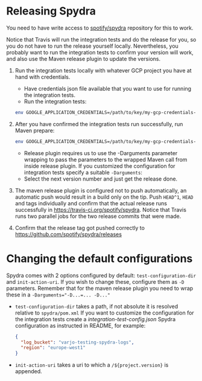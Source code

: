 # Releasing Spydra

You need to have write access to [spotify/spydra](https://github.com/spotify/spydra) repository
for this to work.

Notice that Travis will run the integration tests and do the release for you,
so you do not have to run the release yourself locally. Nevertheless, you probably
want to run the integration tests to confirm your version will work, and also
use the Maven release plugin to update the versions.

1) Run the integration tests locally with whatever GCP project you have at hand with credentials.
   * Have credentials json file available that you want to use for running the integration tests.
   * Run the integration tests:
    ```bash
    env GOOGLE_APPLICATION_CREDENTIALS=/path/to/key/my-gcp-credentials-key.json mvn clean verify
    ```

2) After you have confirmed the integration tests run successfully, run Maven prepare:
   ```bash
   env GOOGLE_APPLICATION_CREDENTIALS=/path/to/key/my-gcp-credentials-key.json mvn release:prepare
   ```
   * Release plugin requires us to use the -Darguments parameter wrapping to pass the parameters
     to the wrapped Maven call from inside release plugin. If you customized the configuration for
     integration tests specify a suitable `-Darguments`:
   * Select the next version number and just get the release done.

3) The maven release plugin is configured not to push automatically, an automatic push would result
   in a build only on the tip. Push `HEAD^1`, `HEAD` and tags individually and confirm that the
   actual release runs successfully in https://travis-ci.org/spotify/spydra. Notice that Travis
   runs two parallel jobs for the two release commits that were made.

4) Confirm that the release tag got pushed correctly to https://github.com/spotify/spydra/releases

# Changing the default configurations

Spydra comes with 2 options configured by default: `test-configuration-dir` and `init-action-uri`.
If you wish to change these, configure them as `-D` parameters. Remember that for the maven release
plugin you need to wrap these in a `-Darguments="-D...=... -D..."`
* `test-configuration-dir` takes a path, if not absolute it is resolved relative to `spydra/pom.xml`
  If you want to customize the configuration for the integration tests create a
  *integration-test-config.json* Spydra configuration as instructed in README, for example:
  ```json
  {
    "log_bucket": "varjo-testing-spydra-logs",
    "region": "europe-west1"
  }
  ```
* `init-action-uri` takes a uri to which a `/${project.version}` is appended.

